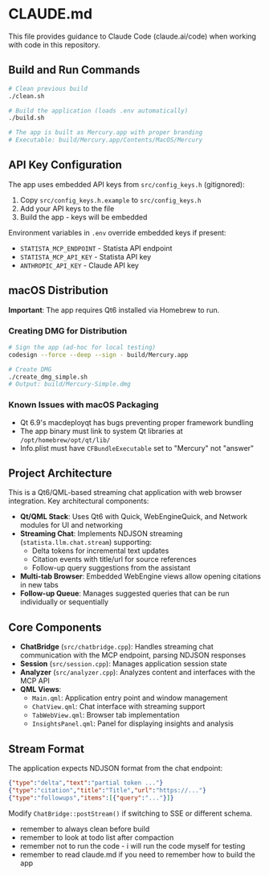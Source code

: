 # CLAUDE.md

This file provides guidance to Claude Code (claude.ai/code) when working with code in this repository.

## Build and Run Commands

```bash
# Clean previous build
./clean.sh

# Build the application (loads .env automatically)
./build.sh

# The app is built as Mercury.app with proper branding
# Executable: build/Mercury.app/Contents/MacOS/Mercury
```

## API Key Configuration

The app uses embedded API keys from `src/config_keys.h` (gitignored):
1. Copy `src/config_keys.h.example` to `src/config_keys.h`
2. Add your API keys to the file
3. Build the app - keys will be embedded

Environment variables in `.env` override embedded keys if present:
- `STATISTA_MCP_ENDPOINT` - Statista API endpoint
- `STATISTA_MCP_API_KEY` - Statista API key  
- `ANTHROPIC_API_KEY` - Claude API key

## macOS Distribution

**Important**: The app requires Qt6 installed via Homebrew to run.

### Creating DMG for Distribution
```bash
# Sign the app (ad-hoc for local testing)
codesign --force --deep --sign - build/Mercury.app

# Create DMG
./create_dmg_simple.sh
# Output: build/Mercury-Simple.dmg
```

### Known Issues with macOS Packaging
- Qt 6.9's macdeployqt has bugs preventing proper framework bundling
- The app binary must link to system Qt libraries at `/opt/homebrew/opt/qt/lib/`
- Info.plist must have `CFBundleExecutable` set to "Mercury" not "answer"

## Project Architecture

This is a Qt6/QML-based streaming chat application with web browser integration. Key architectural components:

- **Qt/QML Stack**: Uses Qt6 with Quick, WebEngineQuick, and Network modules for UI and networking
- **Streaming Chat**: Implements NDJSON streaming (`statista.llm.chat.stream`) supporting:
  - Delta tokens for incremental text updates
  - Citation events with title/url for source references
  - Follow-up query suggestions from the assistant
- **Multi-tab Browser**: Embedded WebEngine views allow opening citations in new tabs
- **Follow-up Queue**: Manages suggested queries that can be run individually or sequentially

## Core Components

- **ChatBridge** (`src/chatbridge.cpp`): Handles streaming chat communication with the MCP endpoint, parsing NDJSON responses
- **Session** (`src/session.cpp`): Manages application session state
- **Analyzer** (`src/analyzer.cpp`): Analyzes content and interfaces with the MCP API
- **QML Views**: 
  - `Main.qml`: Application entry point and window management
  - `ChatView.qml`: Chat interface with streaming support
  - `TabWebView.qml`: Browser tab implementation
  - `InsightsPanel.qml`: Panel for displaying insights and analysis

## Stream Format

The application expects NDJSON format from the chat endpoint:
```json
{"type":"delta","text":"partial token ..."}
{"type":"citation","title":"Title","url":"https://..."}
{"type":"followups","items":[{"query":"..."}]}
```

Modify `ChatBridge::postStream()` if switching to SSE or different schema.
- remember to always clean before build
- remember to look at todo list after compaction
- remember not to run the code - i will run the code myself for testing
- remember to read claude.md if you need to remember how to build the app